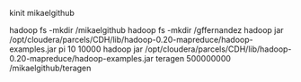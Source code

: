 kinit mikaelgithub

hadoop fs -mkdir /mikaelgithub
hadoop fs -mkdir /gffernandez
hadoop jar /opt/cloudera/parcels/CDH/lib/hadoop-0.20-mapreduce/hadoop-examples.jar pi 10 10000
hadoop jar /opt/cloudera/parcels/CDH/lib/hadoop-0.20-mapreduce/hadoop-examples.jar teragen 500000000 /mikaelgithub/teragen

